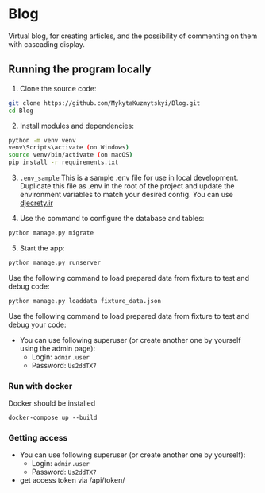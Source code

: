 # Blog
Virtual blog, for creating articles, and the possibility of commenting on them with cascading display.

## Running the program locally

1. Clone the source code:

```bash
git clone https://github.com/MykytaKuzmytskyi/Blog.git
cd Blog
```

2. Install modules and dependencies:

```bash
python -m venv venv
venv\Scripts\activate (on Windows)
source venv/bin/activate (on macOS)
pip install -r requirements.txt
```

3. `.env_sample` 
This is a sample .env file for use in local development.
Duplicate this file as .env in the root of the project
and update the environment variables to match your
desired config. You can use [djecrety.ir](https://djecrety.ir/)

4. Use the command to configure the database and tables:

```bash
python manage.py migrate
```

5. Start the app:

```bash
python manage.py runserver
```

Use the following command to load prepared data from fixture to test and debug code:

```bash
python manage.py loaddata fixture_data.json
```
Use the following command to load prepared data from fixture to test and debug your code:

- You can use following superuser (or create another one by yourself using the admin page):
    - Login: `admin.user`
    - Password: `Us2ddTX7`

### Run with docker

Docker should be installed

```commandline
docker-compose up --build
```

### Getting access

- You can use following superuser (or create another one by yourself):
    - Login: `admin.user`
    - Password: `Us2ddTX7`
- get access token via /api/token/

